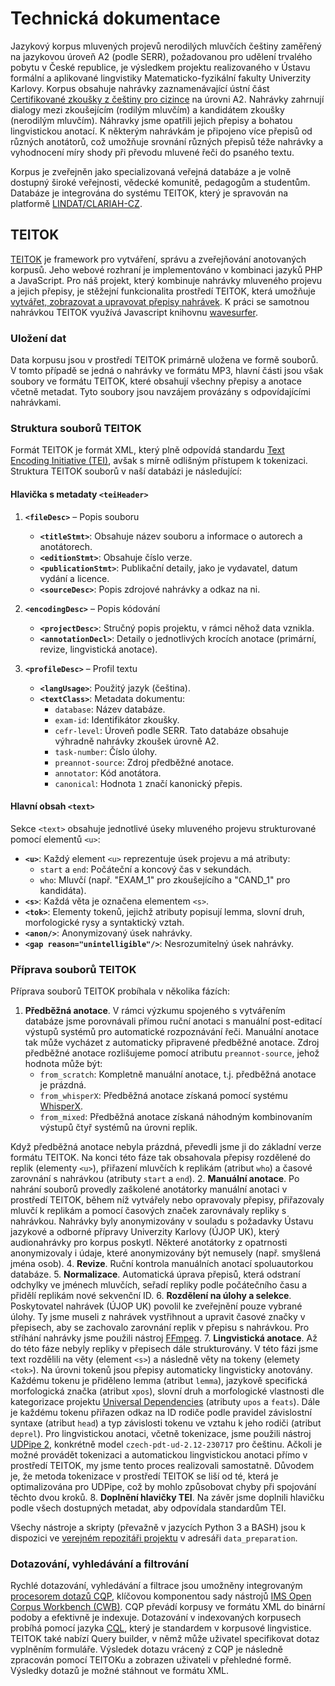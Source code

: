 # Technická dokumentace

Jazykový korpus mluvených projevů nerodilých mluvčích češtiny zaměřený na jazykovou úroveň A2 (podle SERR), požadovanou pro udělení trvalého pobytu v České republice, je výsledkem projektu realizovaného v Ústavu formální a aplikované lingvistiky Matematicko-fyzikální fakulty Univerzity Karlovy. Korpus obsahuje nahrávky zaznamenávající ústní část [Certifikované zkoušky z češtiny pro cizince](http://ujop.cuni.cz/cce) na úrovni A2. Nahrávky zahrnují dialogy mezi zkoušejícím (rodilým mluvčím) a kandidátem zkoušky (nerodilým mluvčím). Náhravky jsme opatřili jejich přepisy a bohatou lingvistickou anotací. K některým nahrávkám je připojeno více přepisů od různých anotátorů, což umožňuje srovnání různých přepisů téže nahrávky a vyhodnocení míry shody při převodu mluvené řeči do psaného textu. 

Korpus je zveřejněn jako specializovaná veřejná databáze a je volně dostupný široké veřejnosti, vědecké komunitě, pedagogům a studentům.
Databáze je integrována do systému TEITOK, který je spravován na platformě [LINDAT/CLARIAH-CZ](https://lindat.cz/).

## TEITOK

[TEITOK](http://teitok.corpuswiki.org/) je framework pro vytváření, správu a zveřejňování anotovaných korpusů. 
Jeho webové rozhraní je implementováno v kombinaci jazyků PHP a JavaScript.
Pro náš projekt, který kombinuje nahrávky mluveného projevu a jejich přepisy, je stěžejní funkcionalita prostředí TEITOK, která umožňuje [vytvářet, zobrazovat a upravovat přepisy nahrávek](http://www.teitok.org/index.php?action=help&id=wavesurfer).
K práci se samotnou nahrávkou TEITOK využívá Javascript knihovnu [wavesurfer](http://wavesurfer-js.org/).

### Uložení dat
Data korpusu jsou v prostředí TEITOK primárně uložena ve formě souborů.
V tomto případě se jedná o nahrávky ve formátu MP3, hlavní části jsou však soubory ve formátu TEITOK, které obsahují všechny přepisy a anotace včetně metadat. Tyto soubory jsou navzájem provázány s odpovídajícími nahrávkami.

### Struktura souborů TEITOK
Formát TEITOK je formát XML, který plně odpovídá standardu [Text Encoding Initiative (TEI)](https://www.tei-c.org/), avšak s mírně odlišným přístupem k tokenizaci. Struktura TEITOK souborů v naší databázi je následující:

#### Hlavička s metadaty `<teiHeader>`
1. **`<fileDesc>`** – Popis souboru
    - **`<titleStmt>`**: Obsahuje název souboru a informace o autorech a anotátorech.
    - **`<editionStmt>`**: Obsahuje číslo verze.
    - **`<publicationStmt>`**: Publikační detaily, jako je vydavatel, datum vydání a licence.
    - **`<sourceDesc>`**: Popis zdrojové nahrávky a odkaz na ni.

2. **`<encodingDesc>`** – Popis kódování
    - **`<projectDesc>`**: Stručný popis projektu, v rámci něhož data vznikla.
    - **`<annotationDecl>`**: Detaily o jednotlivých krocích anotace (primární, revize, lingvistická anotace).

3. **`<profileDesc>`** – Profil textu
    - **`<langUsage>`**: Použitý jazyk (čeština).
    - **`<textClass>`**: Metadata dokumentu:
       - `database`: Název databáze.
       - `exam-id`: Identifikátor zkoušky.
       - `cefr-level`: Úroveň podle SERR. Tato databáze obsahuje výhradně nahrávky zkoušek úrovně A2.
       - `task-number`: Číslo úlohy.
       - `preannot-source`: Zdroj předběžné anotace.
       - `annotator`: Kód anotátora.
       - `canonical`: Hodnota `1` značí kanonický přepis.

#### Hlavní obsah `<text>`
Sekce `<text>` obsahuje jednotlivé úseky mluveného projevu strukturované pomocí elementů `<u>`:
- **`<u>`**: Každý element `<u>` reprezentuje úsek projevu a má atributy:
   - `start` a `end`: Počáteční a koncový čas v sekundách.
   - `who`: Mluvčí (např. "EXAM_1" pro zkoušejícího a "CAND_1" pro kandidáta).
- **`<s>`**: Každá věta je označena elementem `<s>`.
- **`<tok>`**: Elementy tokenů, jejichž atributy popisují lemma, slovní druh, morfologické rysy a syntaktický vztah.
- **`<anon/>`**: Anonymizovaný úsek nahrávky.
- **`<gap reason="unintelligible"/>`**: Nesrozumitelný úsek nahrávky.

### Příprava souborů TEITOK
Příprava souborů TEITOK probíhala v několika fázích:

1. **Předběžná anotace**. V rámci výzkumu spojeného s vytvářením databáze jsme porovnávali přímou ruční anotaci s manuální post-editací výstupů systémů pro automatické rozpoznávání řeči. Manuální anotace tak může vycházet z automaticky připravené předběžné anotace. Zdroj předběžné anotace rozlišujeme pomocí atributu `preannot-source`, jehož hodnota může být:
    - `from_scratch`: Kompletně manuální anotace, t.j. předběžná anotace je prázdná.
    - `from_whisperX`: Předběžná anotace získaná pomocí systému [WhisperX](https://github.com/m-bain/whisperX).
    - `from_mixed`: Předběžná anotace získaná náhodným kombinovaním výstupů čtyř systémů na úrovni replik.

Když předběžná anotace nebyla prázdná, převedli jsme ji do základní verze formátu TEITOK.
Na konci této fáze tak obsahovala přepisy rozdělené do replik (elementy `<u>`), přiřazení mluvčích k replikám (atribut `who`) a časové zarovnání s nahrávkou (atributy `start` a `end`).
2. **Manuální anotace**. Po nahrání souborů provedly zaškolené anotátorky manuální anotaci v prostředí TEITOK, během níž vytvářely nebo opravovaly přepisy, přiřazovaly mluvčí k replikám a pomocí časových značek zarovnávaly repliky s nahrávkou.
Nahrávky byly anonymizovány v souladu s požadavky Ústavu jazykové a odborné přípravy Univerzity Karlovy (ÚJOP UK), který audionahrávky pro korpus poskytl. Některé anotátorky z opatrnosti anonymizovaly i údaje, které anonymizovány být nemusely (např. smyšlená jména osob).
4. **Revize**. Ruční kontrola manuálních anotací spoluautorkou databáze.
5. **Normalizace**. Automatická úprava přepisů, která odstraní odchylky ve jménech mluvčích, seřadí repliky podle počátečního času a přidělí replikám nové sekvenční ID.
6. **Rozdělení na úlohy a selekce**. Poskytovatel nahrávek (ÚJOP UK) povolil ke zveřejnění pouze vybrané úlohy. Ty jsme museli z nahrávek vystřihnout a upravit časové značky v přepisech, aby se zachovalo zarovnání replik v přepisu s nahrávkou. Pro stříhání nahrávky jsme použili nástroj [FFmpeg](https://www.ffmpeg.org/).
7. **Lingvistická anotace**. Až do této fáze nebyly repliky v přepisech dále strukturovány. V této fázi jsme text rozdělili na věty (element `<s>`) a následně věty na tokeny (elemety `<tok>`). Na úrovni tokenů jsou přepisy automaticky lingvisticky anotovány. Každému tokenu je přiděleno lemma (atribut `lemma`), jazykově specifická morfologická značka (atribut `xpos`), slovní druh a morfologické vlastnosti dle kategorizace projektu [Universal Dependencies](https://universaldependencies.org/) (atributy `upos` a `feats`). Dále je každému tokenu přiřazen odkaz na ID rodiče podle pravidel závislostní syntaxe (atribut `head`) a typ závislosti tokenu ve vztahu k jeho rodiči (atribut `deprel`).
Pro lingvistickou anotaci, včetně tokenizace, jsme použili nástroj [UDPipe 2](https://ufal.mff.cuni.cz/udpipe/2), konkrétně model `czech-pdt-ud-2.12-230717` pro češtinu. Ačkoli je možné provádět tokenizaci a automatickou lingvistickou anotaci přímo v prostředí TEITOK, my jsme tento proces realizovali samostatně. Důvodem je, že metoda tokenizace v prostředí TEITOK se liší od té, která je optimalizována pro UDPipe, což by mohlo způsobovat chyby při spojování těchto dvou kroků.
8. **Doplnění hlavičky TEI**. Na závěr jsme doplnili hlavičku podle všech dostupných metadat, aby odpovídala standardům TEI.

Všechy nástroje a skripty (převažně v jazycích Python 3 a BASH) jsou k dispozici ve [verejném repozitáři projektu](https://github.com/ufal/evaldio) v adresáři `data_preparation`.

### Dotazování, vyhledávání a filtrování
Rychlé dotazování, vyhledávání a filtrace jsou umožněny integrovaným [procesorem dotazů CQP](https://cwb.sourceforge.io/files/CQP_Manual.pdf), klíčovou komponentou sady nástrojů [IMS Open Corpus Workbench (CWB)](https://cwb.sourceforge.io/).
CQP převádí korpusy ve formátu XML do binární podoby a efektivně je indexuje.
Dotazování v indexovaných korpusech probíhá pomocí jazyka [CQL](https://www.cambridge.org/sketch/help/userguides/CQL%20Help%201.3.pdf), který je standardem v korpusové lingvistice. 
TEITOK také nabízí Query builder, v němž může uživatel specifikovat dotaz vyplněním formuláře. 
Výsledek dotazu vrácený z CQP je následně zpracován pomocí TEITOKu a zobrazen uživateli v přehledné formě.
Výsledky dotazů je možné stáhnout ve formátu XML.
